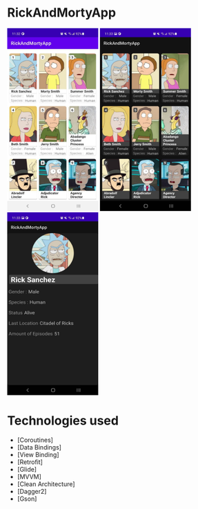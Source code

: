 # RickAndMortyApp

<p align"center">
<img src="screenshots/1.jpg" width="211" height="423" />
<img src="screenshots/2.jpg" width="211" height="423"  />
<img src="screenshots/3.jpg" width="211" height="423"  />
</p>

# Technologies used
* [Coroutines]
* [Data Bindings]
* [View Binding]
* [Retrofit]
* [Glide]
* [MVVM]
* [Clean Architecture]
* [Dagger2]
* [Gson]
